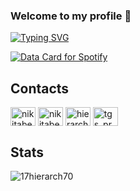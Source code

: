 ### Welcome to my profile 👋

<a href="https://git.io/typing-svg"><img src="https://readme-typing-svg.demolab.com?font=Fira+Code&pause=1000&color=C867F7&random=false&width=435&center=true&lines=GoLang+Developer+%26+Gamer+&#9825;" alt="Typing SVG" /></a>

<a href="https://data-card-for-spotify.herokuapp.com/card?user_id=bqvwa8lxkmzv0v2ndvrs2xb2l">
  <img src="https://data-card-for-spotify.herokuapp.com/api/card?user_id=bqvwa8lxkmzv0v2ndvrs2xb2l" alt="Data Card for Spotify">
</a>

## Contacts 
<p align="left">
<a href="https://twitter.com/nikitabelekov" target="blank"><img align="center" src="https://raw.githubusercontent.com/rahuldkjain/github-profile-readme-generator/master/src/images/icons/Social/twitter.svg" alt="nikitabelekov" height="30" width="40" /></a>
<a href="https://instagram.com/nikitabelekov" target="blank"><img align="center" src="https://raw.githubusercontent.com/rahuldkjain/github-profile-readme-generator/master/src/images/icons/Social/instagram.svg" alt="nikitabelekov" height="30" width="40" /></a>
<a href="https://www.youtube.com/c/UC9Dit4USy6RpKKntYVz9bTw" target="blank"><img align="center" src="https://raw.githubusercontent.com/rahuldkjain/github-profile-readme-generator/master/src/images/icons/Social/youtube.svg" alt="hierarch" height="30" width="40" /></a>
<a href="https://discord.gg/mfm9BpEVGh" target="blank"><img align="center" src="https://raw.githubusercontent.com/rahuldkjain/github-profile-readme-generator/master/src/images/icons/Social/discord.svg" alt="tgs_prod" height="30" width="40" /></a>
</p>

## Stats
<p><img align="left" src="https://github-readme-stats.vercel.app/api/top-langs?username=17hierarch70&show_icons=true&locale=en&layout=compact" alt="17hierarch70" /></p>
